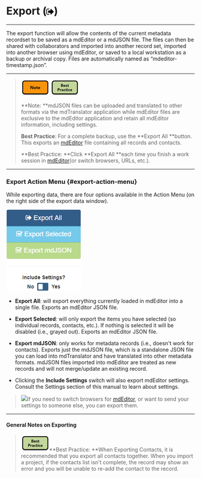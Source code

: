 # Export \(![](/assets/symbol_sign-out_16.png)\)

---

The export function will allow the contents of the current metadata recordset to be saved as a mdEditor or a mdJSON file. The files can then be shared with collaborators and imported into another record set, imported into another browser using mdEditor, or saved to a local workstation as a backup or archival copy. Files are automatically named as “mdeditor-timestamp.json”.

---

> ![](/assets/note_small.png) ![](/assets/best_practice_small.png)
>
> **Note: **mdJSON files can be uploaded and translated to other formats via the mdTranslator application while mdEditor files are exclusive to the mdEditor application and retain all mdEditor information, including settings.
>
> **Best Practice**: For a complete backup, use the **Export All **button. This exports an [mdEditor](https://adiwg.gitbooks.io/mdeditor/content/GLOSSARY.html#mdeditor) file containing all records and contacts.
>
> **Best Practice: **Click **Export All **each time you finish a work session in [mdEditor](https://adiwg.gitbooks.io/mdeditor/content/GLOSSARY.html#mdeditor)\(or switch browsers, URLs, etc.\).

---

### Export Action Menu {#export-action-menu}

While exporting data, there are four options available in the Action Menu \(on the right side of the export data window\).

![](/assets/export_data_action_menu.png)

* **Export All**: will export everything currently loaded in mdEditor into a single file. Exports an mdEditor JSON file.

* **Export Selected**: will only export the items you have selected \(so individual records, contacts, etc.\). If nothing is selected it will be disabled \(i.e., grayed out\). Exports an mdEditor JSON file.

* **Export mdJSON**: only works for metadata records \(i.e., doesn't work for contacts\). Exports just the mdJSON file, which is a standalone JSON file you can load into mdTranslator and have translated into other metadata formats. mdJSON files imported into mdEditor are treated as new records and will not merge/update an existing record.

* Clicking the **Include Settings** switch will also export mdEditor settings. Consult the Settings section of this manual to learn about settings.

> ![](https://adiwg.gitbooks.io/mdeditor/content/assets/note_small.png)If you need to switch browsers for [mdEditor](https://adiwg.gitbooks.io/mdeditor/content/GLOSSARY.html#mdeditor), or want to send your settings to someone else, you can export them.

---

#### General Notes on Exporting

> ![](/assets/best_practice_small.png)**Best Practice: **When Exporting Contacts, it is recommended that you export all contacts together. When you import a project, if the contacts list isn't complete, the record may show an error and you will be unable to re-add the contact to the record.



